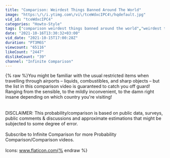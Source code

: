 ```yaml
---
title: "Comparison: Weirdest Things Banned Around The World"
image: "https:\/\/i.ytimg.com\/vi\/tceWdxcIPC4\/hqdefault.jpg"
vid_id: "tceWdxcIPC4"
categories: "Howto-Style"
tags: ["comparison weirdest things banned around the world","weirdest things banned around the world","Weird forbidden things around the world"]
date: "2021-10-16T13:30:32+03:00"
vid_date: "2021-10-15T17:00:28Z"
duration: "PT3M6S"
viewcount: "65116"
likeCount: "2447"
dislikeCount: "39"
channel: "Infinite Comparison"
---
```

{% raw %}You might be familiar with the usual restricted items when travelling through airports – liquids, combustibles, and sharp objects – but the list in this comparison video is guaranteed to catch you off guard! Ranging from the sensible, to the mildly inconvenient, to the damn right insane depending on which country you're visiting!<br /><br /><br />DISCLAIMER: This probability/comparison is based on public data, surveys, public comments &amp; discussions and approximate estimations that might be subjected to some degree of error.<br /><br />Subscribe to Infinite Comparison for more Probability Comparison/Comparison videos.<br /><br />Icons: www.flaticon.com{% endraw %}
